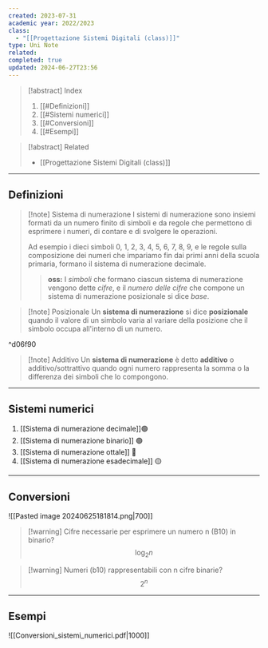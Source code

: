 ```yaml
---
created: 2023-07-31
academic year: 2022/2023
class:
  - "[[Progettazione Sistemi Digitali (class)]]"
type: Uni Note
related: 
completed: true
updated: 2024-06-27T23:56
---
```


>[!abstract] Index
>1. [[#Definizioni]]
>2. [[#Sistemi numerici]]
>3. [[#Conversioni]]
>4. [[#Esempi]]

>[!abstract] Related
>- [[Progettazione Sistemi Digitali (class)]]

---
## Definizioni

>[!note] Sistema di numerazione
>I sistemi di numerazione sono insiemi formati da un numero finito di simboli e da regole che permettono di esprimere i numeri, di contare e di svolgere le operazioni.
>
>Ad esempio i dieci simboli 0, 1, 2, 3, 4, 5, 6, 7, 8, 9, e le regole sulla composizione dei numeri che impariamo fin dai primi anni della scuola primaria, formano il sistema di numerazione decimale.
>
>>**oss:** I *simboli* che formano ciascun sistema di numerazione vengono dette *cifre*, e il *numero delle cifre* che compone un sistema di numerazione posizionale si dice *base*.

>[!note] Posizionale
>Un **sistema di numerazione** si dice **posizionale** quando il valore di un simbolo varia al variare della posizione che il simbolo occupa all'interno di un numero.

^d06f90

>[!note] Additivo
>Un **sistema di numerazione** è detto **additivo** o additivo/sottrattivo quando ogni numero rappresenta la somma o la differenza dei simboli che lo compongono.

---
## Sistemi numerici 

1. [[Sistema di numerazione decimale]]🟢
2. [[Sistema di numerazione binario]] 🟢
3. [[Sistema di numerazione ottale]] 🔴
4. [[Sistema di numerazione esadecimale]] 🟡

---
## Conversioni

![[Pasted image 20240625181814.png|700]]

>[!warning]  Cifre necessarie per esprimere un numero n (B10) in binario?
>$$ \log_{2}{n} $$

>[!warning]  Numeri (b10) rappresentabili con n cifre binarie?
>$$ 2^{n} $$

---
## Esempi

![[Conversioni_sistemi_numerici.pdf|1000]]
